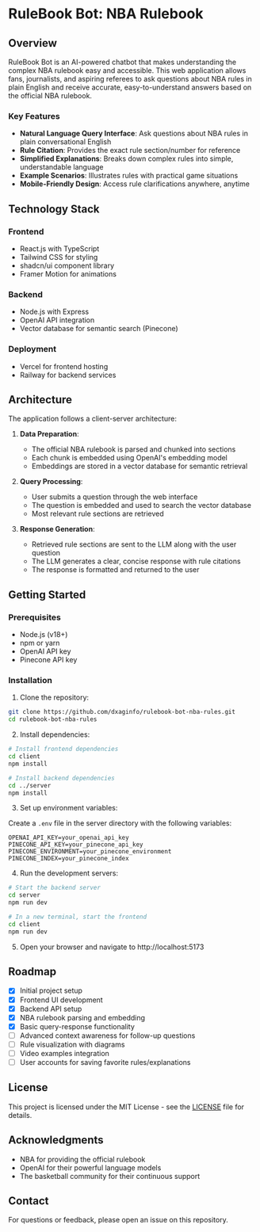 # RuleBook Bot: NBA Rulebook

## Overview

RuleBook Bot is an AI-powered chatbot that makes understanding the complex NBA rulebook easy and accessible. This web application allows fans, journalists, and aspiring referees to ask questions about NBA rules in plain English and receive accurate, easy-to-understand answers based on the official NBA rulebook.

### Key Features

- **Natural Language Query Interface**: Ask questions about NBA rules in plain conversational English
- **Rule Citation**: Provides the exact rule section/number for reference
- **Simplified Explanations**: Breaks down complex rules into simple, understandable language
- **Example Scenarios**: Illustrates rules with practical game situations
- **Mobile-Friendly Design**: Access rule clarifications anywhere, anytime

## Technology Stack

### Frontend
- React.js with TypeScript
- Tailwind CSS for styling
- shadcn/ui component library
- Framer Motion for animations

### Backend
- Node.js with Express
- OpenAI API integration
- Vector database for semantic search (Pinecone)

### Deployment
- Vercel for frontend hosting
- Railway for backend services

## Architecture

The application follows a client-server architecture:

1. **Data Preparation**:
   - The official NBA rulebook is parsed and chunked into sections
   - Each chunk is embedded using OpenAI's embedding model
   - Embeddings are stored in a vector database for semantic retrieval

2. **Query Processing**:
   - User submits a question through the web interface
   - The question is embedded and used to search the vector database
   - Most relevant rule sections are retrieved

3. **Response Generation**:
   - Retrieved rule sections are sent to the LLM along with the user question
   - The LLM generates a clear, concise response with rule citations
   - The response is formatted and returned to the user

## Getting Started

### Prerequisites
- Node.js (v18+)
- npm or yarn
- OpenAI API key
- Pinecone API key

### Installation

1. Clone the repository:
```bash
git clone https://github.com/dxaginfo/rulebook-bot-nba-rules.git
cd rulebook-bot-nba-rules
```

2. Install dependencies:

```bash
# Install frontend dependencies
cd client
npm install

# Install backend dependencies
cd ../server
npm install
```

3. Set up environment variables:

Create a `.env` file in the server directory with the following variables:
```
OPENAI_API_KEY=your_openai_api_key
PINECONE_API_KEY=your_pinecone_api_key
PINECONE_ENVIRONMENT=your_pinecone_environment
PINECONE_INDEX=your_pinecone_index
```

4. Run the development servers:

```bash
# Start the backend server
cd server
npm run dev

# In a new terminal, start the frontend
cd client
npm run dev
```

5. Open your browser and navigate to http://localhost:5173

## Roadmap

- [x] Initial project setup
- [x] Frontend UI development
- [x] Backend API setup
- [x] NBA rulebook parsing and embedding
- [x] Basic query-response functionality
- [ ] Advanced context awareness for follow-up questions
- [ ] Rule visualization with diagrams
- [ ] Video examples integration
- [ ] User accounts for saving favorite rules/explanations

## License

This project is licensed under the MIT License - see the [LICENSE](LICENSE) file for details.

## Acknowledgments

- NBA for providing the official rulebook
- OpenAI for their powerful language models
- The basketball community for their continuous support

## Contact

For questions or feedback, please open an issue on this repository.
